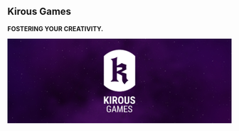 ## Kirous Games

**FOSTERING YOUR CREATIVITY.**

![](https://raw.githubusercontent.com/KirousGames/.github/master/profile/Kirous-Games-Cover.png)
